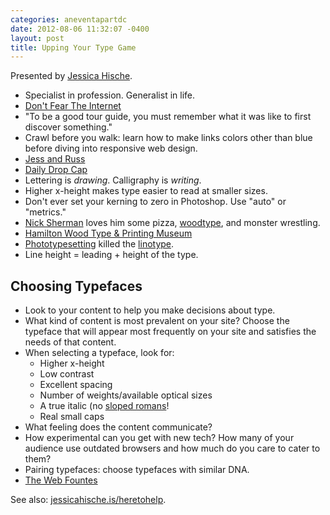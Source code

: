 ```yaml
---
categories: aneventapartdc
date: 2012-08-06 11:32:07 -0400
layout: post
title: Upping Your Type Game
---
```


Presented by [Jessica Hische](http://jessicahische.is/).

- Specialist in profession. Generalist in life.
- [Don't Fear The Internet](http://www.dontfeartheinternet.com/)
- "To be a good tour guide, you must remember what it was like to first discover something."
- Crawl before you walk: learn how to make links colors other than blue before diving into responsive web design.
- [Jess and Russ](http://jessandruss.us/)
- [Daily Drop Cap](http://www.dailydropcap.com/)
- Lettering is _drawing_. Calligraphy is _writing_.
- Higher x-height makes type easier to read at smaller sizes.
- Don't ever set your kerning to zero in Photoshop. Use "auto" or "metrics."
- [Nick Sherman](http://nicksherman.com/) loves him some pizza, [woodtype](http://www.flickr.com/photos/nicksherman/7698048560/), and monster wrestling.
- [Hamilton Wood Type & Printing Museum](http://woodtype.org/)
- [Phototypesetting](http://en.wikipedia.org/wiki/Phototypesetting) killed the [linotype](http://en.wikipedia.org/wiki/Linotype_machine).
- Line height = leading + height of the type.

## Choosing Typefaces ##

- Look to your content to help you make decisions about type.
- What kind of content is most prevalent on your site? Choose the typeface that will appear most frequently on your site and satisfies the needs of that content.
- When selecting a typeface, look for:
	- Higher x-height
	- Low contrast
	- Excellent spacing
	- Number of weights/available optical sizes
	- A true italic (no [sloped romans](https://twitter.com/jgarber/status/232510386912514048)!
	- Real small caps
- What feeling does the content communicate?
- How experimental can you get with new tech? How many of your audience use outdated browsers and how much do you care to cater to them?
- Pairing typefaces: choose typefaces with similar DNA.
- [The Web Fountes](http://the.webfount.es)

See also: [jessicahische.is/heretohelp](http://jessicahische.is/heretohelp/).